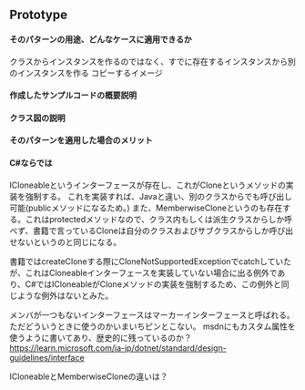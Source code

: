 ## Prototype

#### そのパターンの用途、どんなケースに適用できるか
クラスからインスタンスを作るのではなく、すでに存在するインスタンスから別のインスタンスを作る
コピーするイメージ

#### 作成したサンプルコードの概要説明

#### クラス図の説明

#### そのパターンを適用した場合のメリット

#### C#ならでは
ICloneableというインターフェースが存在し、これがCloneというメソッドの実装を強制する。
これを実装すれば、Javaと違い、別のクラスからでも呼び出し可能(publicメソッドになるため。)
また、MemberwiseCloneというのも存在する。これはprotectedメソッドなので、クラス内もしくは派生クラスからしか呼べず、書籍で言っているCloneは自分のクラスおよびサブクラスからしか呼び出せないというのと同じになる。

書籍ではcreateCloneする際にCloneNotSupportedExceptionでcatchしていたが、これはCloneableインターフェースを実装していない場合に出る例外であり、C#ではICloneableがCloneメソッドの実装を強制するため、この例外と同じような例外はないとみた。

メンバが一つもないインターフェースはマーカーインターフェースと呼ばれる。
ただどういうときに使うのかいまいちピンとこない。
msdnにもカスタム属性を使うように書いてあり、歴史的に残っているのか？
https://learn.microsoft.com/ja-jp/dotnet/standard/design-guidelines/interface

ICloneableとMemberwiseCloneの違いは？